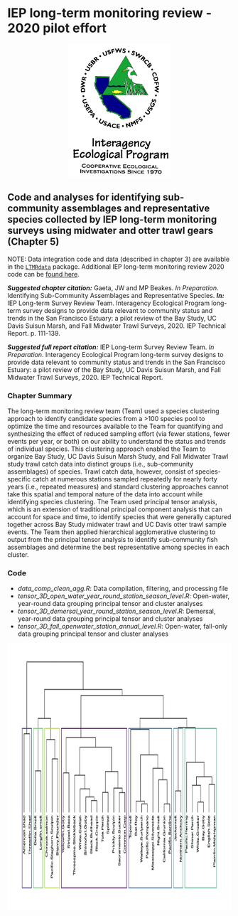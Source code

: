 # IEP long-term monitoring review - 2020 pilot effort

<p align="center">
  <img src='IEP_logo_compliant_colors.jpg' height="300" />
</p>

## Code and analyses for identifying sub-community assemblages and representative species collected by IEP long-term monitoring surveys using midwater and otter trawl gears (Chapter 5)

NOTE: Data integration code and data (described in chapter 3) are
available in the [`LTMRdata`](https://github.com/sbashevkin/LTMRdata)
package. Additional IEP long-term monitoring review 2020 code can be [found here](https://github.com/sbashevkin/LTMRpilot).

**_Suggested chapter citation:_** Gaeta, JW and MP Beakes. _In Preparation_. Identifying Sub-Community Assemblages and Representative Species. **_In:_** IEP Long-term Survey Review Team. Interagency Ecological Program long-term survey designs to provide data relevant to community status and trends in the San Francisco Estuary: a pilot review of the Bay Study, UC Davis Suisun Marsh, and Fall Midwater Trawl Surveys, 2020. IEP Technical Report. p. 111-139.

**_Suggested full report citation:_** IEP Long-term Survey Review Team. _In Preparation_. Interagency Ecological Program long-term survey designs to provide data relevant to community status and trends in the San Francisco Estuary: a pilot review of the Bay Study, UC Davis Suisun Marsh, and Fall Midwater Trawl Surveys, 2020. IEP Technical Report. 

### Chapter Summary
  The long-term monitoring review team (Team) used a species clustering approach to identify candidate species from a >100 species pool to optimize the time and resources available to the Team for quantifying and synthesizing the effect of reduced sampling effort (via fewer stations, fewer events per year, or both) on our ability to understand the status and trends of individual species. This clustering approach enabled the Team to organize Bay Study, UC Davis Suisun Marsh Study, and Fall Midwater Trawl study trawl catch data into distinct groups (i.e., sub-community assemblages) of species. Trawl catch data, however, consist of species-specific catch at numerous stations sampled repeatedly for nearly forty years (i.e., repeated measures) and standard clustering approaches cannot take this spatial and temporal nature of the data into account while identifying species clustering. The Team used principal tensor analysis, which is an extension of traditional principal component analysis that can account for space and time, to identify species that were generally captured together across Bay Study midwater trawl and UC Davis otter trawl sample events. The Team then applied hierarchical agglomerative clustering to output from the principal tensor analysis to identify sub-community fish assemblages and determine the best representative among species in each cluster. 

### Code

- *data_comp_clean_agg.R*: Data compilation, filtering, and processing file
- *tensor_3D_open_water_year_round_station_season_level.R*: Open-water, year-round data grouping principal tensor and cluster analyses
- *tensor_3D_demersal_year_round_station_season_level.R*: Demersal, year-round data grouping principal tensor and cluster analyses
- *tensor_3D_fall_openwater_station_annual_level.R*: Open-water, fall-only data grouping principal tensor and cluster analyses


<p align="center">
  <img src='PTA_rect_dendo.jpg' height="600" />
</p>

